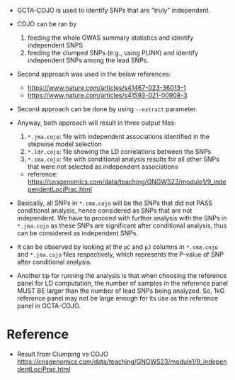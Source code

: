 
- GCTA-COJO is used to identify SNPs that are "truly" independent.
- COJO can be ran by 
    1. feeding the whole GWAS summary statistics and identify independent SNPS
    2. feeding the clumped SNPs (e.g., using PLINK) and identify independent SNPs among the lead SNPs.

- Second approach was used in the below references:
    - https://www.nature.com/articles/s41467-023-36013-1
    - https://www.nature.com/articles/s41593-021-00908-3

- Second approach can be done by using `--extract` parameter.

- Anyway, both approach will result in three output files:
    1. `*.jma.cojo`: file with independent associations identified in the stepwise model selection
    2. `*.ldr.cojo`: file showing the LD correlations between the SNPs
    3. `*.cma.cojo`: file with conditional analysis results for all other SNPs that were not selected as independent associations
    - reference: https://cnsgenomics.com/data/teaching/GNGWS23/module1/9_independentLociPrac.html

- Basically, all SNPs in `*.cma.cojo` will be the SNPs that did not PASS conditional analysis, hence considered as SNPs that are not independent. We have to proceed with further analysis with the SNPs in `*.jma.cojo` as these SNPs are significant after conditional analysis, thus can be considered as independent SNPs.
- It can be observed by looking at the `pC` and `pJ` columns in `*.cma.cojo` and `*.jma.cojo` files respectively, which represents the P-value of SNP after conditional analysis.

- Another tip for running the analysis is that when choosing the reference panel for LD computation, the number of samples in the reference panel MUST BE larger than the number of lead SNPs being analyzed. So, 1kG reference panel may not be large enough for its use as the reference panel in GCTA-COJO.

# Reference
- Result from Clumping vs COJO  
https://cnsgenomics.com/data/teaching/GNGWS23/module1/9_independentLociPrac.html
